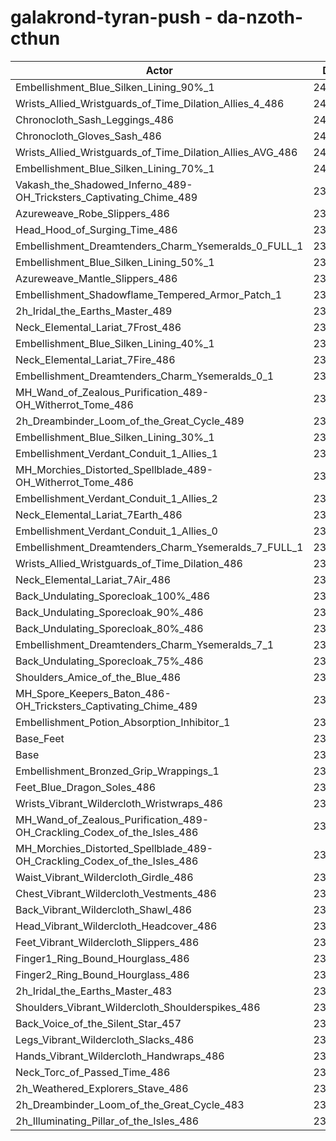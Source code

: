# galakrond-tyran-push - da-nzoth-cthun
| Actor | DPS | Increase |
|---|:---:|:---:|
|Embellishment_Blue_Silken_Lining_90%_1|240912|1.67%|
|Wrists_Allied_Wristguards_of_Time_Dilation_Allies_4_486|240753|1.60%|
|Chronocloth_Sash_Leggings_486|240478|1.49%|
|Chronocloth_Gloves_Sash_486|240147|1.35%|
|Wrists_Allied_Wristguards_of_Time_Dilation_Allies_AVG_486|240051|1.31%|
|Embellishment_Blue_Silken_Lining_70%_1|240017|1.29%|
|Vakash_the_Shadowed_Inferno_489-OH_Tricksters_Captivating_Chime_489|239819|1.21%|
|Azureweave_Robe_Slippers_486|239437|1.05%|
|Head_Hood_of_Surging_Time_486|239224|0.96%|
|Embellishment_Dreamtenders_Charm_Ysemeralds_0_FULL_1|239220|0.96%|
|Embellishment_Blue_Silken_Lining_50%_1|239086|0.90%|
|Azureweave_Mantle_Slippers_486|239063|0.89%|
|Embellishment_Shadowflame_Tempered_Armor_Patch_1|239021|0.87%|
|2h_Iridal_the_Earths_Master_489|238794|0.78%|
|Neck_Elemental_Lariat_7Frost_486|238707|0.74%|
|Embellishment_Blue_Silken_Lining_40%_1|238675|0.73%|
|Neck_Elemental_Lariat_7Fire_486|238642|0.71%|
|Embellishment_Dreamtenders_Charm_Ysemeralds_0_1|238580|0.69%|
|MH_Wand_of_Zealous_Purification_489-OH_Witherrot_Tome_486|238418|0.62%|
|2h_Dreambinder_Loom_of_the_Great_Cycle_489|238398|0.61%|
|Embellishment_Blue_Silken_Lining_30%_1|238249|0.55%|
|Embellishment_Verdant_Conduit_1_Allies_1|238192|0.52%|
|MH_Morchies_Distorted_Spellblade_489-OH_Witherrot_Tome_486|238177|0.52%|
|Embellishment_Verdant_Conduit_1_Allies_2|238164|0.51%|
|Neck_Elemental_Lariat_7Earth_486|238146|0.50%|
|Embellishment_Verdant_Conduit_1_Allies_0|238007|0.44%|
|Embellishment_Dreamtenders_Charm_Ysemeralds_7_FULL_1|237987|0.44%|
|Wrists_Allied_Wristguards_of_Time_Dilation_486|237834|0.37%|
|Neck_Elemental_Lariat_7Air_486|237702|0.32%|
|Back_Undulating_Sporecloak_100%_486|237626|0.28%|
|Back_Undulating_Sporecloak_90%_486|237532|0.24%|
|Back_Undulating_Sporecloak_80%_486|237492|0.23%|
|Embellishment_Dreamtenders_Charm_Ysemeralds_7_1|237453|0.21%|
|Back_Undulating_Sporecloak_75%_486|237345|0.16%|
|Shoulders_Amice_of_the_Blue_486|237342|0.16%|
|MH_Spore_Keepers_Baton_486-OH_Tricksters_Captivating_Chime_489|237322|0.15%|
|Embellishment_Potion_Absorption_Inhibitor_1|237215|0.11%|
|Base_Feet|237129|0.07%|
|Base|236955|0.00%|
|Embellishment_Bronzed_Grip_Wrappings_1|236905|-0.02%|
|Feet_Blue_Dragon_Soles_486|236819|-0.06%|
|Wrists_Vibrant_Wildercloth_Wristwraps_486|236594|-0.15%|
|MH_Wand_of_Zealous_Purification_489-OH_Crackling_Codex_of_the_Isles_486|236586|-0.16%|
|MH_Morchies_Distorted_Spellblade_489-OH_Crackling_Codex_of_the_Isles_486|236493|-0.19%|
|Waist_Vibrant_Wildercloth_Girdle_486|236477|-0.20%|
|Chest_Vibrant_Wildercloth_Vestments_486|236406|-0.23%|
|Back_Vibrant_Wildercloth_Shawl_486|236358|-0.25%|
|Head_Vibrant_Wildercloth_Headcover_486|236342|-0.26%|
|Feet_Vibrant_Wildercloth_Slippers_486|236320|-0.27%|
|Finger1_Ring_Bound_Hourglass_486|236287|-0.28%|
|Finger2_Ring_Bound_Hourglass_486|236248|-0.30%|
|2h_Iridal_the_Earths_Master_483|236043|-0.38%|
|Shoulders_Vibrant_Wildercloth_Shoulderspikes_486|236007|-0.40%|
|Back_Voice_of_the_Silent_Star_457|235999|-0.40%|
|Legs_Vibrant_Wildercloth_Slacks_486|235993|-0.41%|
|Hands_Vibrant_Wildercloth_Handwraps_486|235923|-0.44%|
|Neck_Torc_of_Passed_Time_486|235908|-0.44%|
|2h_Weathered_Explorers_Stave_486|235753|-0.51%|
|2h_Dreambinder_Loom_of_the_Great_Cycle_483|235636|-0.56%|
|2h_Illuminating_Pillar_of_the_Isles_486|235628|-0.56%|
